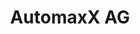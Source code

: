 ---
title: "AutomaxX AG"
url: /schaffhausen/automaxx-ag-schaffhauserstrasse/
shop: Autowerkstatt
---